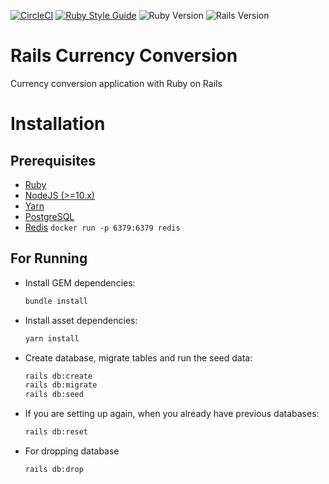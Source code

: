 [![CircleCI](https://circleci.com/gh/nejdetkadir/rails-currency-conversion/tree/master.svg?style=svg)](https://circleci.com/gh/nejdetkadir/rails-currency-conversion/tree/master)
[![Ruby Style Guide](https://img.shields.io/badge/code_style-rubocop-brightgreen.svg)](https://github.com/rubocop/rubocop)
![Ruby Version](https://img.shields.io/badge/ruby%20v-3.0.0-blue.svg)
![Rails Version](https://img.shields.io/badge/rails%20v-6.1.4-blue.svg)

# Rails Currency Conversion
Currency conversion application with Ruby on Rails

# Installation
## Prerequisites
- [Ruby](https://rvm.io/)
- [NodeJS (>=10.x)](https://nodejs.org/en/download/package-manager/#debian-and-ubuntu-based-linux-distributions)
- [Yarn](https://yarnpkg.com/lang/en/docs/install/#debian-stable)
- [PostgreSQL](https://www.postgresql.org/download/)
- [Redis](https://redis.io/) ```docker run -p 6379:6379 redis```

## For Running
- Install GEM dependencies:
  ```bash
  bundle install
  ```
- Install asset dependencies:
  ```bash
  yarn install
  ```
- Create database, migrate tables and run the seed data:
  ```bash
  rails db:create
  rails db:migrate
  rails db:seed
  ```
- If you are setting up again, when you already have previous databases:
  ```bash
  rails db:reset
  ```
- For dropping database
  ```bash
  rails db:drop
  ``` 